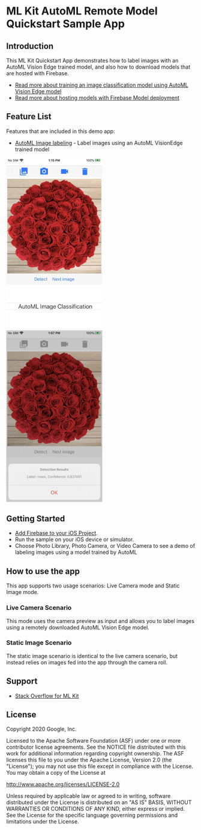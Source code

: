 # ML Kit AutoML Remote Model Quickstart Sample App

## Introduction

This ML Kit Quickstart App demonstrates how to label images with an AutoML Vision Edge trained model, and also how to download models that are hosted with Firebase.

* [Read more about training an image classification model using AutoML Vision Edge model](https://firebase.google.com/docs/ml/automl-image-labeling)
* [Read more about hosting models with Firebase Model deployment](https://firebase.google.com/docs/ml/manage-hosted-models)

## Feature List
Features that are included in this demo app:
* [AutoML Image labeling](https://developers.google.com/ml-kit/vision/image-labeling/automl/ios) - Label images using an AutoML VisionEdge trained model

<img src="../../screenshots/auto_ml_1.jpeg" width="256"/> <img src="../../screenshots/auto_ml_2.jpeg" width="256"/>

## Getting Started

- [Add Firebase to your iOS Project](https://firebase.google.com/docs/ios/setup).
- Run the sample on your iOS device or simulator.
- Choose Photo Library, Photo Camera, or Video Camera to see a demo of labeling images using
  a model trained by AutoML
  
## How to use the app
  
This app supports two usage scenarios: Live Camera mode and Static Image mode.

### Live Camera Scenario
This mode uses the camera preview as input and allows you to label images using a remotely downloaded AutoML Vision Edge model.

### Static Image Scenario
The static image scenario is identical to the live camera scenario, but instead relies on images fed into the app through the camera roll.


## Support

- [Stack Overflow for ML Kit](https://stackoverflow.com/questions/tagged/google-mlkit)

License
-------

Copyright 2020 Google, Inc.

Licensed to the Apache Software Foundation (ASF) under one or more contributor
license agreements.  See the NOTICE file distributed with this work for
additional information regarding copyright ownership.  The ASF licenses this
file to you under the Apache License, Version 2.0 (the "License"); you may not
use this file except in compliance with the License.  You may obtain a copy of
the License at

  http://www.apache.org/licenses/LICENSE-2.0

Unless required by applicable law or agreed to in writing, software
distributed under the License is distributed on an "AS IS" BASIS, WITHOUT
WARRANTIES OR CONDITIONS OF ANY KIND, either express or implied.  See the
License for the specific language governing permissions and limitations under
the License.
